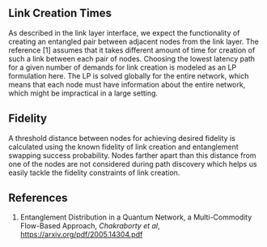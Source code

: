 ## Link Creation Times

As described in the link layer interface, we expect the functionality of creating an entangled pair between adjacent nodes from the link layer. The reference [1] assumes that it takes different amount of time for creation of such a link between each pair of nodes. Choosing the lowest latency path for a given number of demands for link creation is modeled as an LP formulation here. The LP is solved globally for the entire network, which means that each node must have information about the entire network, which might be impractical in a large setting.

## Fidelity

A threshold distance between nodes for achieving desired fidelity is calculated using the known fidelity of link creation and entanglement swapping success probability. Nodes farther apart than this distance from one of the nodes are not considered during path discovery which helps us easily tackle the fidelity constraints of link creation.


## References
1. Entanglement Distribution in a Quantum Network, a Multi-Commodity Flow-Based Approach, *Chakraborty et al*, https://arxiv.org/pdf/2005.14304.pdf